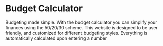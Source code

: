 # Budget Calculator
Budgeting made simple. With the budget calculator you can simplify your finances
using the 50/20/30 scheme. This website is designed to be user friendly, and customized
for different budgeting styles. Everything is automatically calculated upon entering a 
number